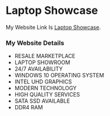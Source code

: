 # Laptop Showcase

My Website Link Is [Laptop Showcase](https://laptop-showcase.web.app/).


### My Website Details

* RESALE MARKETPLACE
* LAPTOP SHOWROOM
* 24/7 AVAILABILITY
* WINDOWS 10 OPERATING SYSTEM
* INTEL UHD GRAPHICS
* MODERN TECHNOLOGY
* HIGH QUALITY SERVICES
* SATA SSD AVAILABLE
* DDR4 RAM

